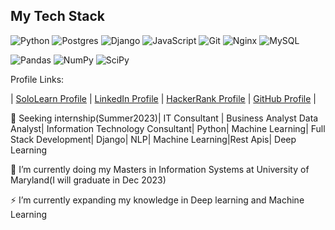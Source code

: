 ## My Tech Stack
![Python](https://img.shields.io/badge/python-3670A0?style=for-the-badge&logo=python&logoColor=ffdd54)
![Postgres](https://img.shields.io/badge/postgres-%23316192.svg?style=for-the-badge&logo=postgresql&logoColor=white)
![Django](https://img.shields.io/badge/django-%23092E20.svg?style=for-the-badge&logo=django&logoColor=white)
![JavaScript](https://img.shields.io/badge/javascript-%23323330.svg?style=for-the-badge&logo=javascript&logoColor=%23F7DF1E)
![Git](https://img.shields.io/badge/git-%23F05033.svg?style=for-the-badge&logo=git&logoColor=white)
![Nginx](https://img.shields.io/badge/nginx-%23009639.svg?style=for-the-badge&logo=nginx&logoColor=white)
![MySQL](https://img.shields.io/badge/mysql-%2300f.svg?style=for-the-badge&logo=mysql&logoColor=white)

![Pandas](https://img.shields.io/badge/pandas-%23150458.svg?style=for-the-badge&logo=pandas&logoColor=white)
![NumPy](https://img.shields.io/badge/numpy-%23013243.svg?style=for-the-badge&logo=numpy&logoColor=white)
![SciPy](https://img.shields.io/badge/SciPy-%230C55A5.svg?style=for-the-badge&logo=scipy&logoColor=%white)

Profile Links: 

 | 
[SoloLearn Profile](https://www.sololearn.com/profile/1130470)
 | 
[LinkedIn Profile](https://www.linkedin.com/in/umamaheshwargupta/)
 | 
[HackerRank Profile](https://www.hackerrank.com/ug205)
 | 
[GitHub Profile](https://github.com/umamaheshwar-g/)
 | 

🌱 Seeking internship(Summer2023)| IT Consultant | Business Analyst Data Analyst| Information Technology Consultant| Python| Machine Learning| Full Stack Development| Django| NLP| Machine Learning|Rest Apis| Deep Learning

🔭 I’m currently doing my Masters in Information Systems at University of Maryland(I will graduate in Dec 2023)

⚡ I’m currently expanding my knowledge in Deep learning and Machine Learning


<!--
**umamaheshwar-g/umamaheshwar-g** is a ✨ _special_ ✨ repository because its `README.md` (this file) appears on your GitHub profile.

Here are some ideas to get you started:
https://github.com/adam-p/markdown-here/wiki/Markdown-Cheatsheet
https://github.com/Ileriayo/markdown-badges#testing

- 🔭 I’m currently working on gopython
- 🌱 I’m currently learning deep learning
- 👯 I’m looking to collaborate on ...
- 🤔 I’m looking for help with ...
- 💬 Ask me about ...
- 📫 How to reach me: ...
- 😄 Pronouns: ...
- ⚡ Fun fact: ...
-->
